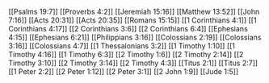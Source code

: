 [[Psalms 19:7]]
[[Proverbs 4:2]]
[[Jeremiah 15:16]]
[[Matthew 13:52]]
[[John 7:16]]
[[Acts 20:31]]
[[Acts 20:35]]
[[Romans 15:15]]
[[1 Corinthians 4:1]]
[[1 Corinthians 4:17]]
[[2 Corinthians 3:6]]
[[2 Corinthians 6:4]]
[[Ephesians 4:15]]
[[Ephesians 6:21]]
[[Philippians 3:16]]
[[Colossians 2:19]]
[[Colossians 3:16]]
[[Colossians 4:7]]
[[1 Thessalonians 3:2]]
[[1 Timothy 1:10]]
[[1 Timothy 4:16]]
[[1 Timothy 6:3]]
[[2 Timothy 1:6]]
[[2 Timothy 2:14]]
[[2 Timothy 3:10]]
[[2 Timothy 3:14]]
[[2 Timothy 4:3]]
[[Titus 2:1]]
[[Titus 2:7]]
[[1 Peter 2:2]]
[[2 Peter 1:12]]
[[2 Peter 3:1]]
[[2 John 1:9]]
[[Jude 1:5]]
